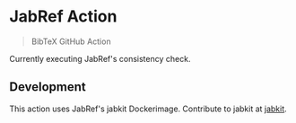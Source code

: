 # JabRef Action

> BibTeX GitHub Action

Currently executing JabRef's consistency check.

## Development

This action uses JabRef's jabkit Dockerimage. Contribute to jabkit at [jabkit](https://github.com/JabRef/jabref/tree/main/jabkit).
